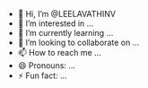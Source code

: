 - 👋 Hi, I’m @LEELAVATHINV
- 👀 I’m interested in ...
- 🌱 I’m currently learning ...
- 💞️ I’m looking to collaborate on ...
- 📫 How to reach me ...
- 😄 Pronouns: ...
- ⚡ Fun fact: ...

<!---
LEELAVATHINV/LEELAVATHINV is a ✨ special ✨ repository because its `README.md` (this file) appears on your GitHub profile.
You can click the Preview link to take a look at your changes.
--->
